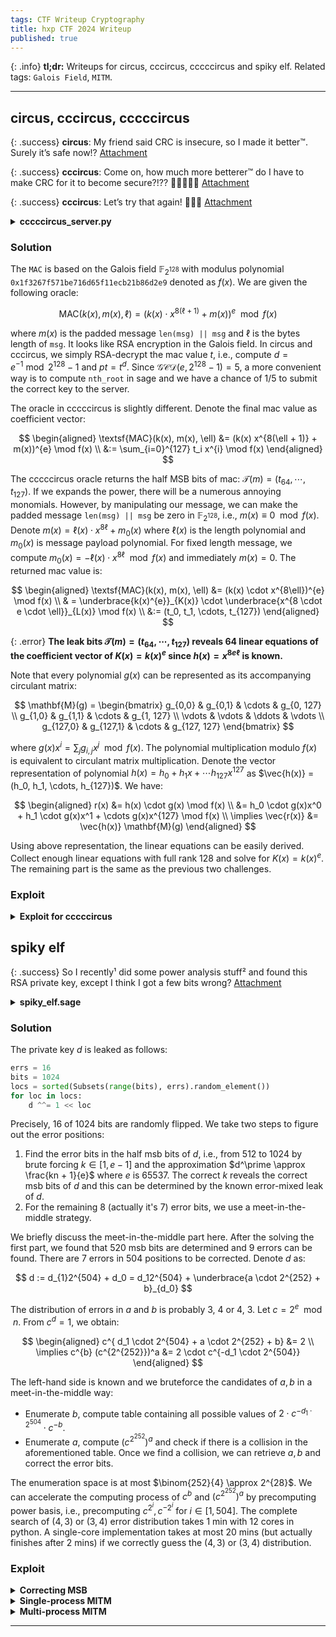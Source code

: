 ```yaml
---
tags: CTF Writeup Cryptography
title: hxp CTF 2024 Writeup
published: true
---
```


{: .info}
**tl;dr:** Writeups for circus, cccircus, cccccircus and spiky elf. Related tags: `Galois Field`, `MITM`.

<!--more-->

---

## circus, cccircus, cccccircus

{: .success}
**circus**: My friend said CRC is insecure, so I made it better™. Surely it’s safe now!? [Attachment](/assets/ctf-stuff/2024-hxp/circus-626cf2b1fe5d61b5.tar.xz)

{: .success}
**cccircus**: Come on, how much more betterer™ do I have to make CRC for it to become secure?!?? 🎪🐘🦁🔥🤹 [Attachment](/assets/ctf-stuff/2024-hxp/cccircus-b17dbb48e606a93b.tar.xz)

{: .success}
**cccircus**: Let’s try that again! 🥜🍿🥳 [Attachment](/assets/ctf-stuff/2024-hxp/cccccircus-4cd2b310162153ea.tar.xz)

<details class="warning">
<summary><b>cccccircus_server.py</b></summary>
<div markdown="1">

``` python
#!/usr/bin/env python3

f = 0x1f3267f571be716d65f11ecb21b86d2e9

def to_bits(bs):
    return int.from_bytes(bs)

def from_bits(v):
    return int.to_bytes(v, 8)

def red(x):
    while (l := x.bit_length()) > 128:
        x ^= f << l - 129
    return x

def mul(x, y):
    z = 0
    for i in range(x.bit_length()):
        if (x >> i) & 1:
            z ^= y << i
    return red(z)

def exp(x, n):
    assert n >= 0
    if not n:
        return 1
    if n % 2:
        return mul(x, exp(x, n-1))
    return exp(mul(x, x), n//2)

class Mac:
    def __init__(self, key):
        self.key = key

    def __call__(self, msg):
        tag = exp(to_bits(self.key + bytes([len(msg)]) + msg), 1000000)
        return from_bits(tag >> 64)

if __name__ == '__main__':
    import os, signal
    signal.alarm(60)

    mac = Mac(os.urandom(32))
    for _ in range(99):
        try:
            inp = input().strip().split(' ')
        except EOFError:
            exit()
        cmd, data = inp[0], bytes.fromhex(inp[1])
        if cmd == 'solve':
            break
        if cmd == 'query':
            print(mac(data).hex())
        else:
            print('bad command')
    else:
        print('no more')
        exit()

    key = bytes.fromhex(inp[1])
    mac_ = Mac(key)
    for l in range(256):
        msg = os.urandom(l)
        if Mac(key)(msg) != mac(msg):
            print('wrong key')
            break
    else:
        print(open('flag.txt').read().strip())
```

</div>
</details>

### Solution

The `MAC` is based on the Galois field $\mathbb{F}_{2^{128}}$ with modulus polynomial `0x1f3267f571be716d65f11ecb21b86d2e9` denoted as $f(x)$. We are given the following oracle:

$$
\textsf{MAC}(k(x), m(x), \ell) =  (k(x) \cdot x^{8(\ell + 1)} + m(x))^{e} \mod f(x)
$$

where $m(x)$ is the padded message `len(msg) || msg` and $\ell$ is the bytes length of `msg`. It looks like RSA encryption in the Galois field. In circus and cccircus, we simply RSA-decrypt the mac value $t$, i.e., compute $d = e^{-1} \bmod {2^{128} - 1}$ and $pt = t^d$. Since $\mathcal{GCD}(e, 2^{128} -1) = 5$, a more convenient way is to compute `nth_root` in sage and we have a chance of 1/5 to submit the correct key to the server.

The oracle in cccccircus is slightly different. Denote the final mac value as coefficient vector:

$$
\begin{aligned}
\textsf{MAC}(k(x), m(x), \ell) &=  (k(x) x^{8(\ell + 1)} + m(x))^{e} \mod f(x) \\
&:= \sum_{i=0}^{127} t_i x^{i} \mod f(x)
\end{aligned}
$$

The cccccircus oracle returns the half MSB bits of mac: $\mathcal{T}(m) = (t_{64}, \cdots, t_{127})$. If we expands the power, there will be a numerous annoying monomials. However, by manipulating our message, we can make the padded message `len(msg) || msg`  be zero in $\mathbb{F}_{2^{128}}$, i.e., $m(x) \equiv  0 \mod f(x)$. Denote $m(x) = \ell(x) \cdot x^{8\ell} + m_0(x)$ where $\ell(x)$ is the length polynomial and $m_0(x)$ is message payload polynomial. For fixed length message, we compute $m_0(x) = -\ell(x) \cdot x^{8\ell} \mod f(x)$ and immediately $m(x) = 0$. The returned mac value is:

$$
\begin{aligned}
\textsf{MAC}(k(x), m(x), \ell) &=  (k(x) \cdot x^{8\ell})^{e} \mod f(x) \\
& = \underbrace{k(x)^{e}}_{K(x)} \cdot \underbrace{x^{8 \cdot e \cdot \ell}}_{L(x)} \mod f(x) \\
&:= (t_0, t_1, \cdots, t_{127})
\end{aligned}
$$

{: .error}
**The leak bits $\mathcal{T}(m) = (t_{64}, \cdots, t_{127})$ reveals 64 linear equations of the coefficient vector of $K(x) = k(x)^e$ since $h(x) = x^{8e\ell}$ is known.** 

Note that every polynomial $g(x)$ can be represented as its accompanying circulant matrix:

$$
\mathbf{M}(g) = 
\begin{bmatrix}
g_{0,0} & g_{0,1}  & \cdots  & g_{0, 127} \\
g_{1,0} & g_{1,1}  & \cdots  & g_{1, 127} \\
\vdots & \vdots & \ddots  & \vdots \\
g_{127,0} & g_{127,1}  & \cdots  & g_{127, 127} 
\end{bmatrix}
$$

where $g(x) x^{i} = \sum_{j} g_{i, j}x^j \mod f(x)$. The polynomial multiplication modulo $f(x)$ is equivalent to circulant matrix multiplication. Denote the vector representation of polynomial $h(x) = h_0 + h_1 x + \cdots h_{127} x^{127}$ as $\vec{h(x)} = (h_0, h_1, \cdots, h_{127})$. We have: 

$$
\begin{aligned}
r(x) &= h(x) \cdot g(x) \mod f(x)  \\
&= h_0 \cdot g(x)x^0 + h_1 \cdot g(x)x^1 + \cdots g(x)x^{127} \mod f(x) \\
\implies  \vec{r(x)} &= \vec{h(x)} \mathbf{M}(g)
\end{aligned}
$$

Using above representation, the linear equations can be easily derived. Collect enough linear equations with full rank 128 and solve for $K(x) = k(x)^e$. The remaining part is the same as the previous two challenges.

### Exploit

<details class="exploit">
<summary><b>Exploit for cccccircus</b></summary>
<div markdown="1">

``` python
from sage.all import GF, PolynomialRing, ZZ, matrix, vector
from pwn import remote, process

P = PolynomialRing(GF(2), 'x')
x = P.gen()

def int_to_poly(h):
    return sum(((int(h) >> i) & 1) * x**i for i in range(int(h).bit_length()))

def poly_to_hex(f):
    num = int("".join([str(i) for i in f.list()[::-1]]), 2)
    return num.to_bytes((num.bit_length() + 7) // 8, "big").hex()

f = int_to_poly(0x1f3267f571be716d65f11ecb21b86d2e9)
F = GF(2**128, name='a', modulus=f)
a = F.gen()

def generate_special_message(target_len):
    assert 255 >= target_len >= 16
    prefix = bytes([target_len]) + b"\x00" * target_len
    pre_poly = F(int_to_poly(int.from_bytes(prefix, "big")))
    suffix16 = bytes.fromhex(poly_to_hex(-pre_poly))
    suffix = b"\x00" * (target_len - len(suffix16)) + suffix16
    return bytes([target_len]) +  suffix


def polynomial_to_circulant_matrix(poly, n, mod, F=ZZ):
    x = poly.variables()[0]
    M = []
    for i in range(n):
        tmp_pol = poly * x**i % mod
        M.append(tmp_pol.list() + [0] * (n - 1 - tmp_pol.degree()))
    return matrix(F, M)

local = False
while True:
    if local:
        io = process(["python3", "vuln.py"], level='info')
    else:
        io = remote("78.46.142.212", "7777", level='info')
    eqs = []
    leaks = []
    for tlen in range(32, 32 + 10):
        io.sendline(b"query " + generate_special_message(tlen)[1:].hex().encode())
        mask_poly = P(F(int_to_poly(1 << (8*tlen + 8))) ** 1000000)
        M = polynomial_to_circulant_matrix(mask_poly, 128, f)
        leak = ZZ(int(io.recvline().strip().decode(), 16))
        leak_bits = [(leak >> i) & 1 for i in range(64)]
        assert len(leak_bits) == 64 and leak < 2**64
        eqs += [M.column(i + 64) for i in range(64)]
        leaks += leak_bits
    mat = matrix(GF(2), eqs)
    vec = vector(GF(2), leaks)
    sol = mat.solve_right(vec)
    kpoly = F(sol.list())
    c = [poly_to_hex(i) for i in kpoly.nth_root(1000000, all=True)]
    print(f"submit {c[0]}")
    io.sendline(b"solve " + c[0].encode())
    res = io.recvline()
    print(res.decode().strip())
    if b"hxp" in res:
        break
    io.close()
```

</div>
</details>

## spiky elf

{: .success}
So I recently¹ did some power analysis stuff² and found this RSA private key, except I think I got a few bits wrong? [Attachment](/assets/ctf-stuff/2024-hxp/spiky_elf-722497613bbe984c.tar.xz)


<details class="warning">
<summary><b>spiky_elf.sage</b></summary>
<div markdown="1">

``` python
#!/usr/bin/env sage
proof.all(False)

bits = 1024
errs = 16

p = random_prime(2^(bits//2))
q = random_prime(2^(bits//2))
n = p * q
e = 0x10001
print(f'{n = :#x}')
print(f'{e = :#x}')

flag = pow(int.from_bytes(open('flag.txt','rb').read().strip()), e, n)
print(f'{flag = :#x}')

d = inverse_mod(e, lcm(p-1, q-1))
locs = sorted(Subsets(range(bits), errs).random_element())
for loc in locs:
    d ^^= 1 << loc
print(f'{d = :#x}')
```

</div>
</details>


### Solution 

The private key $d$ is leaked as follows:

``` python
errs = 16
bits = 1024
locs = sorted(Subsets(range(bits), errs).random_element())
for loc in locs:
    d ^^= 1 << loc
```

Precisely, 16 of 1024 bits are randomly flipped. We take two steps to figure out the error positions:

1. Find the error bits in the half msb bits of $d$, i.e., from $512$ to $1024$ by brute forcing $k \in [1, e-1]$ and the approximation $d^\prime \approx \frac{kn + 1}{e}$ where $e$ is 65537. The correct $k$ reveals the correct msb bits of $d$ and this can be determined by the known error-mixed leak of $d$. 
2. For the remaining 8 (actually it's 7) error bits, we use a meet-in-the-middle strategy. 

We briefly discuss the meet-in-the-middle part here. After the solving the first part, we found that $520$ msb bits are determined and $9$ errors can be found. There are $7$ errors in $504$ positions to be corrected. Denote $d$ as:

$$
d := d_{1}2^{504} + d_0 = d_12^{504} + \underbrace{a \cdot 2^{252} + b}_{d_0}
$$

The distribution of errors in $a$ and $b$ is probably 3, 4 or 4, 3. Let $c = 2^e \mod n$. From $c^d = 1$, we obtain:

$$
\begin{aligned}
c^{ d_1 \cdot 2^{504} + a \cdot 2^{252} + b} &= 2 \\
\implies c^{b} (c^{2^{252}})^a &= 2 \cdot c^{-d_1 \cdot 2^{504}}
\end{aligned}
$$

The left-hand side is known and we bruteforce the candidates of $a, b$ in a meet-in-the-middle way:

- Enumerate $b$, compute table containing all possible values of $2 \cdot c^{-d_1 \cdot 2^{504}} \cdot c^{-b}$.
- Enumerate $a$, compute $(c^{2^{252}})^a$ and check if there is a collision in the aforementioned table. Once we find a collision, we can retrieve $a, b$ and correct the error bits.

The enumeration space is at most $\binom{252}{4} \approx 2^{28}$. We can accelerate the computing process of $c^b$ and $(c^{2^{252}})^a$ by precomputing power basis, i.e., precomputing $c^{2^i}, c^{-2^i}$ for $i \in [1, 504]$. The complete search of $(4,3)$ or $(3,4)$ error distribution takes 1 min with 12 cores in python. A single-core implementation takes at most 20 mins (but actually finishes after 2 mins) if we correctly guess the $(4,3)$ or $(3,4)$ distribution.

### Exploit

<details class="exploit">
<summary><b>Correcting MSB</b></summary>
<div markdown="1">

``` python
from sage.all import ZZ

def count_msb_errors(d, d_bar, nmsb=600):
    return bin(d ^ d_bar)[2:].zfill(1024)[:nmsb].count('1')

n = 0x639d87bf6a02786607d67741ebde10aa39746dc8ed22b191ff2fefe9c210b3ee2ce68b185dc7f8069e78441bdec1d33e2b342c226b5cde8a49f567ac11a3bcb7ff88eeededdd0d50eb981635920d2380a6b878d327b261821355d65b2ef9f807035a70c77252d09787c2b3dfafdfa4f5c6b39a1c66c5b39fe9d1ee4b36d86d5
e = 0x10001
flag = 0x40208a7900b1575431a49690030e4eb8be6269edcd3c7b2d97ae94a6eb744e9c622d81b95ea45b23ee6e0d773e3dd48adc6bb2c7c6423d8fd52eddcc6c0710f607590d5fc57a45883a36ad0d851f84d4bee86ffaf65bc1773f97430080926550dce3666051befa87bacc01d44dd09baa6ae93a85cedde5933f7cbbe2cb56cdd
d = 0x1a54893799cd9805600cfaee1c8a408813525db268fbc29e7f2a81eb47b64d2dd20dc8be52b6332e375f92a120957042a92a4bd4f5e13ef14e9b398bec330602dc9dbbb63cf3dfe6d33bf95d08306a894b052e005a57cc41673fe866f4f8b2ffb0aa26fc4c51a8f5135e40df2107e0259ddf4c1d9c1eb41b1f702b135c941

# cc = (p - 1)(q-1) / lcm(p-1, q-1)
cc_max = n // d
nmsb = 520

for k in range(1, e):
    for cc in range(2, cc_max, 2):
        # ed = k(n - p - q + 1)/cc + 1
        d_real_msb = (k * n // cc + 1) // e
        err_num = count_msb_errors(d, d_real_msb, nmsb)
        if err_num <= 16:
            err_pos = [i for i, (a, b) in enumerate(zip(bin(d)[2:].zfill(1024)[:nmsb], bin(d_real_msb)[2:].zfill(1024)[:nmsb])) if a != b]
            print(f"Found: {d_real_msb = } with {k//cc = }")
            print(f"Found: {err_num =  } in {nmsb} msb bits")
            print(f"Found: {err_pos = } from highest bit to lowest bit")
            exit(0)

# Found: d_real_msb = 4514088967547488951649479902515202812774123491743896551436762406242971627370506765191178449599877062466101307468179199203541042200279058948411943214043223303232663400817011215091948406144006044666676764127646300202138127044251756808659462372075867443194976482310771190867332273026020227834408536297872091 with k//cc = 67
# Found: err_num =  9 in 520 msb bits
# Found: err_pos = [46, 102, 235, 252, 280, 394, 412, 434, 485] from highest bit to lowest bit
```

</div>
</details>

<details class="exploit">
<summary><b>Single-process MITM</b></summary>
<div markdown="1">

``` python
from sage.all import ZZ, binomial
from itertools import combinations
from tqdm import tqdm

n = 0x639d87bf6a02786607d67741ebde10aa39746dc8ed22b191ff2fefe9c210b3ee2ce68b185dc7f8069e78441bdec1d33e2b342c226b5cde8a49f567ac11a3bcb7ff88eeededdd0d50eb981635920d2380a6b878d327b261821355d65b2ef9f807035a70c77252d09787c2b3dfafdfa4f5c6b39a1c66c5b39fe9d1ee4b36d86d5
e = 0x10001
flag = 0x40208a7900b1575431a49690030e4eb8be6269edcd3c7b2d97ae94a6eb744e9c622d81b95ea45b23ee6e0d773e3dd48adc6bb2c7c6423d8fd52eddcc6c0710f607590d5fc57a45883a36ad0d851f84d4bee86ffaf65bc1773f97430080926550dce3666051befa87bacc01d44dd09baa6ae93a85cedde5933f7cbbe2cb56cdd
d = 0x1a54893799cd9805600cfaee1c8a408813525db268fbc29e7f2a81eb47b64d2dd20dc8be52b6332e375f92a120957042a92a4bd4f5e13ef14e9b398bec330602dc9dbbb63cf3dfe6d33bf95d08306a894b052e005a57cc41673fe866f4f8b2ffb0aa26fc4c51a8f5135e40df2107e0259ddf4c1d9c1eb41b1f702b135c941
d_real_msb = 4514088967547488951649479902515202812774123491743896551436762406242971627370506765191178449599877062466101307468179199203541042200279058948411943214043223303232663400817011215091948406144006044666676764127646300202138127044251756808659462372075867443194976482310771190867332273026020227834408536297872091

err_pos = [46, 102, 235, 252, 280, 394, 412, 434, 485]
unknown_nbit = 1024 - 520
d_msb = (d_real_msb >> unknown_nbit) << unknown_nbit
d_lsb = d & ((1 << unknown_nbit) - 1)

enc2 = pow(2, e, n)
inv_enc2 = pow(enc2, -1, n)
# enc2^(d_msb) * enc2^(d_l) = 2
# c:= enc2^(d_l) = 2 * pow(enc2, -d_msb, n) % n
# d_l := a*2**252 + b 
# c = enc2 ^ (a*2**252 + b) = (enc2^(2^252))^a * enc2 ^ b
# c *  * (enc2^-1) ^ b) = (enc2^(2^252))^a

c  = 2 * pow(enc2, - d_msb, n) % n
X = pow(enc2, 2**252, n)

enc2_basis = [pow(enc2, 2**i, n) for i in range(unknown_nbit // 2)]
enc2_inv_basis = [pow(inv_enc2, 2**i, n) for i in range(unknown_nbit // 2)]
X_basis = [pow(X, 2**i, n) for i in range(unknown_nbit // 2)]
X_inv_basis = [pow(pow(X, -1, n), 2**i, n) for i in range(unknown_nbit // 2)]

d_l_msb = d_lsb >> (unknown_nbit // 2)
d_l_lsb = d_lsb & ((1 << (unknown_nbit // 2)) - 1)
d_l_lsb_bits = [d_l_lsb >> i & 1 for i in range(unknown_nbit // 2)]
d_l_msb_bits = [d_l_msb >> i & 1 for i in range(unknown_nbit // 2)]

B_initial = pow(inv_enc2, d_l_lsb, n) * c % n
A_initial = pow(X, d_l_msb, n)

# build table
search_err1 = 3
search_err2 = 4
pos_size = 252 # unknown_nbit // 2
bf_space = combinations(range(pos_size), search_err1) 
total_size = binomial(pos_size, search_err1)
table = {}

for pos1 in tqdm(bf_space, total=total_size):
    lhs = A_initial
    for idx in pos1:
        if d_l_msb_bits[idx] == 1:
            lhs = lhs * X_inv_basis[idx] % n
        else:
            lhs = lhs * X_basis[idx] % n
    table[lhs] = pos1

bf_space = combinations(range(pos_size), search_err2) 
total_size = binomial(pos_size, search_err2)

for pos2 in tqdm(bf_space, total=total_size):
    rhs = B_initial
    for idx in pos2:
        if d_l_lsb_bits[idx] == 1:
            rhs = rhs * enc2_basis[idx] % n
        else:
            rhs = rhs * enc2_inv_basis[idx] % n
    if rhs in table:
        pos1 = table[rhs]
        print(f"{pos1 = }")
        print(f"{pos2 = }")
        break
```

</div>
</details>

<details class="exploit">
<summary><b>Multi-process MITM</b></summary>
<div markdown="1">

``` python
# Generated by GPT-4o (rewrite a multi-process version of the above code).
from sage.all import binomial
from itertools import combinations
from tqdm import tqdm
from multiprocessing import Pool, cpu_count

n = 0x639d87bf6a02786607d67741ebde10aa39746dc8ed22b191ff2fefe9c210b3ee2ce68b185dc7f8069e78441bdec1d33e2b342c226b5cde8a49f567ac11a3bcb7ff88eeededdd0d50eb981635920d2380a6b878d327b261821355d65b2ef9f807035a70c77252d09787c2b3dfafdfa4f5c6b39a1c66c5b39fe9d1ee4b36d86d5
e = 0x10001
flag = 0x40208a7900b1575431a49690030e4eb8be6269edcd3c7b2d97ae94a6eb744e9c622d81b95ea45b23ee6e0d773e3dd48adc6bb2c7c6423d8fd52eddcc6c0710f607590d5fc57a45883a36ad0d851f84d4bee86ffaf65bc1773f97430080926550dce3666051befa87bacc01d44dd09baa6ae93a85cedde5933f7cbbe2cb56cdd
d = 0x1a54893799cd9805600cfaee1c8a408813525db268fbc29e7f2a81eb47b64d2dd20dc8be52b6332e375f92a120957042a92a4bd4f5e13ef14e9b398bec330602dc9dbbb63cf3dfe6d33bf95d08306a894b052e005a57cc41673fe866f4f8b2ffb0aa26fc4c51a8f5135e40df2107e0259ddf4c1d9c1eb41b1f702b135c941
d_real_msb = 4514088967547488951649479902515202812774123491743896551436762406242971627370506765191178449599877062466101307468179199203541042200279058948411943214043223303232663400817011215091948406144006044666676764127646300202138127044251756808659462372075867443194976482310771190867332273026020227834408536297872091

err_pos = [46, 102, 235, 252, 280, 394, 412, 434, 485]
unknown_nbit = 1024 - 520
d_msb = (d_real_msb >> unknown_nbit) << unknown_nbit
d_lsb = d & ((1 << unknown_nbit) - 1)

enc2 = pow(2, e, n)
inv_enc2 = pow(enc2, -1, n)
c  = 2 * pow(enc2, - d_msb, n) % n
c_inv = pow(c, -1, n)
enc2_basis = [pow(enc2, 2**i, n) for i in range(unknown_nbit // 2)]
enc2_inv_basis = [pow(inv_enc2, 2**i, n) for i in range(unknown_nbit // 2)]

search_err1 = 3 # build table with 3 errors (may be the msb or lsb, depending on the your implementation)
search_err2 = 4 # search table with 4 errors (may be the msb or lsb, depending on the your implementation)
pos_size = 252  # unknown_nbit // 2

d_l_msb = d_lsb >> (unknown_nbit // 2)
d_l_lsb = d_lsb & ((1 << (unknown_nbit // 2)) - 1)
B_initial = c * pow(inv_enc2, d_l_lsb, n) % n
d_l_lsb_bits = [d_l_lsb >> i & 1 for i in range(unknown_nbit // 2)]
d_l_msb_bits = [d_l_msb >> i & 1 for i in range(unknown_nbit // 2)]

X = pow(enc2, 2**252, n)
X_basis = [pow(X, 2**i, n) for i in range(unknown_nbit // 2)]
X_inv_basis = [pow(pow(X, -1, n), 2**i, n) for i in range(unknown_nbit // 2)]
A_initial = pow(X, d_l_msb, n)

# def build_table_task(pos1_chunk):
#     table_chunk = {}
#     for pos1 in pos1_chunk:
#         lhs = B_initial
#         for idx in pos1:
#             if d_l_lsb_bits[idx] == 1:
#                 lhs = lhs * enc2_basis[idx] % n
#             else:
#                 lhs = lhs * enc2_inv_basis[idx] % n
#         table_chunk[lhs] = pos1
#     return table_chunk

def build_table_task(pos1_chunk):
    table_chunk = {}
    for pos1 in pos1_chunk:
        lhs = A_initial
        for idx in pos1:
            if d_l_msb_bits[idx] == 1:
                lhs = lhs * X_inv_basis[idx] % n
            else:
                lhs = lhs * X_basis[idx] % n
        table_chunk[lhs] = pos1
    return table_chunk

def parallel_build_table():
    bf_space = list(combinations(range(pos_size), search_err1))
    total_size = binomial(pos_size, search_err1)
    chunk_size = total_size // cpu_count()
    chunks = [bf_space[i:i+chunk_size] for i in range(0, len(bf_space), chunk_size)]

    with Pool() as pool:
        results = list(tqdm(pool.imap(build_table_task, chunks), total=len(chunks)))

    table = {}
    for chunk in results:
        table.update(chunk)
    return table

# def search_table_task(args):
#     pos2_chunk, table = args
#     results = []
#     for pos2 in pos2_chunk:
#         rhs = A_initial
#         for idx in pos2:
#             if d_l_msb_bits[idx] == 1:
#                 rhs = rhs * X_inv_basis[idx] % n
#             else:
#                 rhs = rhs * X_basis[idx] % n
#         if rhs in table:
#             print(f"{pos2 = }")
#             print(f"{table[rhs] = }")
#             results.append((table[rhs], pos2))
#     return results

def search_table_task(args):
    pos2_chunk, table = args
    results = []
    for pos2 in pos2_chunk:
        rhs = B_initial
        for idx in pos2:
            if d_l_lsb_bits[idx] == 1:
                rhs = rhs * enc2_basis[idx] % n
            else:
                rhs = rhs * enc2_inv_basis[idx] % n
        if rhs in table:
            print(f"{pos2 = }")
            print(f"{table[rhs] = }")
            results.append((table[rhs], pos2))
    return results


def parallel_search_table(table):
    bf_space = list(combinations(range(pos_size), search_err2))
    total_size = binomial(pos_size, search_err2)
    chunk_size = total_size // cpu_count()
    chunks = [bf_space[i:i + chunk_size] for i in range(0, len(bf_space), chunk_size)]

    with Pool() as pool:
        # Pass both chunks and the table as arguments
        results = list(tqdm(pool.imap(search_table_task, [(chunk, table) for chunk in chunks]), total=len(chunks)))

    for chunk in results:
        for pos1, pos2 in chunk:
            print(f"{pos1 = }")
            print(f"{pos2 = }")

def main():
    print("Building table...")
    table = parallel_build_table()
    print("Searching table...")
    parallel_search_table(table)

if __name__ == "__main__":
    print(f"{cpu_count() = }")
    main()
```

</div>
</details>

---
